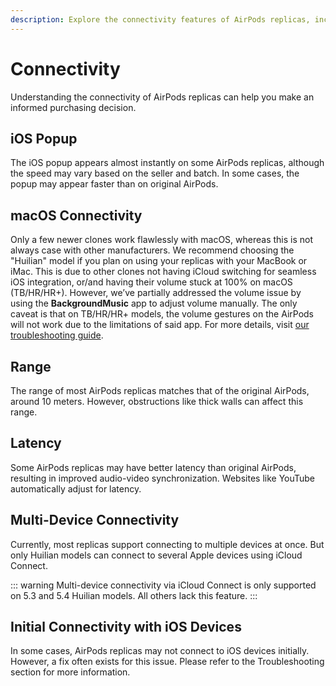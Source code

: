 ```yaml
---
description: Explore the connectivity features of AirPods replicas, including iOS popup speed, range, latency, lack of multi-device connectivity, macOS compatibility, iOS audio playback issues, and initial connectivity with iOS devices.
---
```


# Connectivity

Understanding the connectivity of AirPods replicas can help you make an informed purchasing decision.

## iOS Popup

The iOS popup appears almost instantly on some AirPods replicas, although the speed may vary based on the seller and batch. In some cases, the popup may appear faster than on original AirPods.

## macOS Connectivity

  Only a few newer clones work flawlessly with macOS, whereas this is not always case with other manufacturers. We recommend choosing the "Huilian" model if you plan on using your replicas with your MacBook or iMac. This is due to other clones not having iCloud switching for seamless iOS integration, or/and having their volume stuck at 100% on macOS (TB/HR/HR+). However, we’ve partially addressed the volume issue by using the **BackgroundMusic** app to adjust volume manually. The only caveat is that on TB/HR/HR+ models, the volume gestures on the AirPods will not work due to the limitations of said app. For more details, visit [our troubleshooting guide](https://airpodsreplicas.com/troubleshooting/MacOS-volume-adjustment-bug).

## Range

The range of most AirPods replicas matches that of the original AirPods, around 10 meters. However, obstructions like thick walls can affect this range.

## Latency

Some AirPods replicas may have better latency than original AirPods, resulting in improved audio-video synchronization. Websites like YouTube automatically adjust for latency.

## Multi-Device Connectivity

Currently, most replicas support connecting to multiple devices at once. But only Huilian models can connect to several Apple devices using iCloud Connect.

::: warning
Multi-device connectivity via iCloud Connect is only supported on 5.3 and 5.4 Huilian models. All others lack this feature.
:::

## Initial Connectivity with iOS Devices

In some cases, AirPods replicas may not connect to iOS devices initially. However, a fix often exists for this issue. Please refer to the Troubleshooting section for more information.
